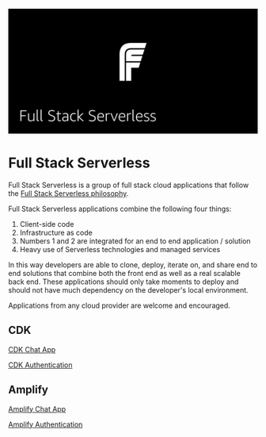 ![Full Stack Serverless](header.jpg)

# Full Stack Serverless

Full Stack Serverless is a group of full stack cloud applications that follow the [Full Stack Serverless philosophy](https://github.com/full-stack-serverless/manifesto).

Full Stack Serverless applications combine the following four things:

1. Client-side code
2. Infrastructure as code
3. Numbers 1 and 2 are integrated for an end to end application / solution
4. Heavy use of Serverless technologies and managed services

In this way developers are able to clone, deploy, iterate on, and share end to end solutions that combine both the front end as well as a real scalable back end. These applications should only take moments to deploy and should not have much dependency on the developer's local environment.

Applications from any cloud provider are welcome and encouraged.


## CDK

[CDK Chat App](https://github.com/full-stack-serverless/cdk-appsync-chat)

[CDK Authentication](https://github.com/full-stack-serverless/cdk-authentication)

## Amplify

[Amplify Chat App](https://github.com/full-stack-serverless/react-chat-app-aws)

[Amplify Authentication](https://github.com/full-stack-serverless/react-custom-authentication-aws)